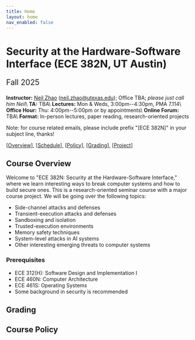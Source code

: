 ```yaml
---
title: Home
layout: home
nav_enabled: false
---
```


# Security at the Hardware-Software Interface (ECE 382N, UT Austin)
<p style="font-size: 1.5em">Fall 2025</p>


**Instructor:** [Neil Zhao](https://zzrcxb.me) ([neil.zhao@utexas.edu](mailto:neil.zhao@utexas.edu)); Office TBA; *please just call him Neil*\\
**TA:** TBA\\
**Lectures:** Mon & Weds, 3:00pm--4:30pm, PMA 7.114\\
**Office Hour:** Thu: 4:00pm--5:00pm or by appointments\\
**Online Forum:** TBA\\
**Format:** In-person lectures, paper reading, research-oriented projects

<p class="ut-color">
Note: for course related emails, please include prefix "[ECE 382N]" in your subject line, thanks!
</p>

[[Overview](#course-overview)], [[Schedule](/schedule)], [[Policy](#course-policy)], [[Grading](#grading)], [[Project](/project)]

## Course Overview

Welcome to "ECE 382N: Security at the Hardware-Software Interface,"
where we learn interesting ways to break computer systems and how to build secure ones.
This is a research-oriented seminar course with a major course project. We will be going over the following topics:
* Side-channel attacks and defenses
* Transient-execution attacks and defenses
* Sandboxing and isolation
* Trusted-execution environments
* Memory safety techniques
* System-level attacks in AI systems
* Other interesting emerging threats to computer systems


### Prerequisites
- ECE 312(H): Software Design and Implementation I
- ECE 460N: Computer Architecture
- ECE 461S: Operating Systems
- Some background in security is recommended


## Grading

## Course Policy
